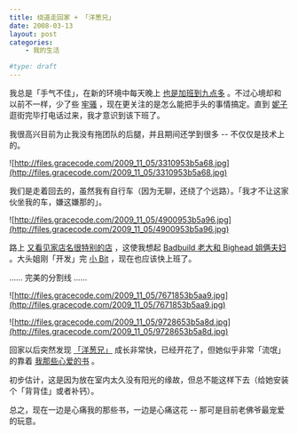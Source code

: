 ```yaml
---
title: 绕道走回家 + 「洋葱兄」
date: 2008-03-13
layout: post
categories:
    - 我的生活

#type: draft
---
```


我总是「手气不佳」，在新的环境中每天晚上 [也是加班到九点多]({{site.urls}}/posts/302/) 。不过心境却和以前不一样，少了些 [牢骚]({{site.urls}}/posts/689/) ，现在更关注的是怎么能把手头的事情搞定。直到 [妮子](http://www.yiyitoo.com) 逛街完毕打电话过来，我才意识到该下班了。

我很高兴目前为止我没有拖团队的后腿，并且期间还学到很多 -- 不仅仅是技术上的。

![http://files.gracecode.com/2009_11_05/3310953b5a68.jpg](http://files.gracecode.com/2009_11_05/3310953b5a68.jpg)

我们是走着回去的，虽然我有自行车（因为无聊，还绕了个远路）。「我才不让这家伙坐我的车，嫌这嫌那的」。

![http://files.gracecode.com/2009_11_05/4900953b5a96.jpg](http://files.gracecode.com/2009_11_05/4900953b5a96.jpg)

路上 [又看见家店名很特别的店]({{site.urls}}/posts/993/) ，这使我想起  [Badbuild 老大和 Bighead 姐俩夫妇](http://www.bbitt.com) 。大头姐刚「开发」完 [小 Bit](http://www.bbitt.com/?p=439) ，现在也应该快上班了。

…… 完美的分割线 ……

![http://files.gracecode.com/2009_11_05/7671853b5aa9.jpg](http://files.gracecode.com/2009_11_05/7671853b5aa9.jpg)

![http://files.gracecode.com/2009_11_05/9728653b5a8d.jpg](http://files.gracecode.com/2009_11_05/9728653b5a8d.jpg)

回家以后突然发现 [「洋葱兄」]({{site.urls}}/posts/1054/) 成长非常快，已经开花了，但她似乎非常「流氓」的靠着 [我那些心爱的书]({{site.urls}}/posts/675/) 。

初步估计，这是因为放在室内太久没有阳光的缘故，但总不能这样下去（给她安装个「背背佳」或者补钙）。

总之，现在一边是心痛我的那些书，一边是心痛这花 -- 那可是目前老佛爷最宠爱的玩意。
